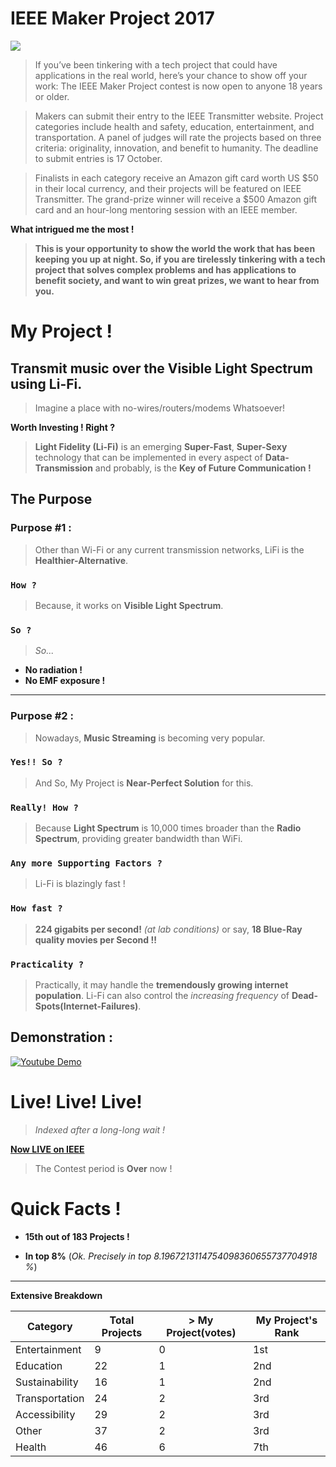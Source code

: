 # IEEE Maker Project 2017

![](http://theinstitute.ieee.org/image/MTYyNzEz.jpeg)


> If you’ve been tinkering with a tech project that could have applications in the real world, here’s your chance to show off your work: The IEEE Maker Project contest is now open to anyone 18 years or older.

> Makers can submit their entry to the IEEE Transmitter website. Project categories include health and safety, education, entertainment, and transportation. A panel of judges will rate the projects based on three criteria: originality, innovation, and benefit to humanity. The deadline to submit entries is 17 October.

> Finalists in each category receive an Amazon gift card worth US $50 in their local currency, and their projects will be featured on IEEE Transmitter. The grand-prize winner will receive a $500 Amazon gift card and an hour-long mentoring session with an IEEE member.

**What intrigued me the most !**

> **This is your opportunity to show the world the work that has been keeping you up at night. So, if you are tirelessly tinkering with a tech project that solves complex problems and has applications to benefit society, and want to win great prizes, we want to hear from you.**

# My Project !

## Transmit music over the Visible Light Spectrum using Li-Fi.

> Imagine a place with no-wires/routers/modems Whatsoever!

**Worth Investing ! Right ?**

> **Light Fidelity (Li-Fi)** is an emerging **Super-Fast**, **Super-Sexy** technology that can be implemented in every aspect of **Data-Transmission** and probably, is the **Key of Future Communication !**

## The Purpose
### Purpose #1 :

> Other than Wi-Fi or any current transmission networks, LiFi is the **Healthier-Alternative**.

### `How ?`

> Because, it works on **Visible Light Spectrum**. 

### `So ?`

> *So...* 

* **No radiation !**
* **No EMF exposure !**

---

### Purpose #2 :

> Nowadays, **Music Streaming** is becoming very popular.

### `Yes!! So ?`

> And So, My Project is **Near-Perfect Solution** for this.

### `Really! How ?`

> Because **Light Spectrum** is 10,000 times broader than the **Radio Spectrum**, providing greater bandwidth than WiFi.

### `Any more Supporting Factors ?`

> Li-Fi is blazingly fast !

### `How fast ?`

> **224 gigabits per second!** *(at lab conditions)* or say, **18 Blue-Ray quality movies per Second !!**

###  `Practicality ?`

> Practically, it may handle the **tremendously growing internet population**. Li-Fi can also control the *increasing frequency* of **Dead-Spots(Internet-Failures)**.

## Demonstration :
[![Youtube Demo](https://img.youtube.com/vi/cRLjyrz-uKk/0.jpg)](https://www.youtube.com/watch?v=JOluPk97xYU "0x48piraj's Channel")


# Live! Live! Live!

> *Indexed after a long-long wait !*

[**Now LIVE on IEEE**](https://transmitter.ieee.org/makerproject/view/93538) 
 
> The Contest period is **Over** now !
 
 
# Quick Facts !

* **15th out  of 183 Projects !**

* **In top 8%** (*Ok. Precisely in top 8.1967213114754098360655737704918 %*)

---

**Extensive Breakdown**

| Category        | Total Projects           | > My Project(votes)  | My Project's Rank |
| --- | --- | --- | --- |
| Entertainment      | 9 | 0 | 1st |
| Education | 22      |    1 | 2nd |
| Sustainability      | 16 | 1 | 2nd |
| Transportation      | 24      |   2 | 3rd |
| Accessibility | 29      |    2 | 3rd |
| Other | 37      |    2 | 3rd |
| Health      | 46      |   6 | 7th |




